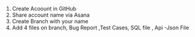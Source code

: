 1. Create Acoount in GitHub 
2. Share account name via Asana
3. Create Branch with your name 
4. Add 4 files on branch, Bug Report ,Test Cases, SQL file , Api -Json File 

